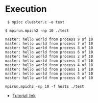 # Execution

```
 $ mpicc cluester.c -o test
```

```
$ mpirun.mpich2 -np 10 ./test

master: hello world from process 9 of 10
master: hello world from process 7 of 10
master: hello world from process 8 of 10
master: hello world from process 6 of 10
master: hello world from process 2 of 10
master: hello world from process 3 of 10
master: hello world from process 4 of 10
master: hello world from process 1 of 10
master: hello world from process 5 of 10
master: hello world from process 0 of 10
```

```
mpirun.mpich2 -np 10 -f hosts ./test 
```

- [Tutorial link](http://www.science.smith.edu/dftwiki/index.php/Tutorial:_Create_an_MPI_Cluster_on_the_Amazon_Elastic_Cloud_(EC2))